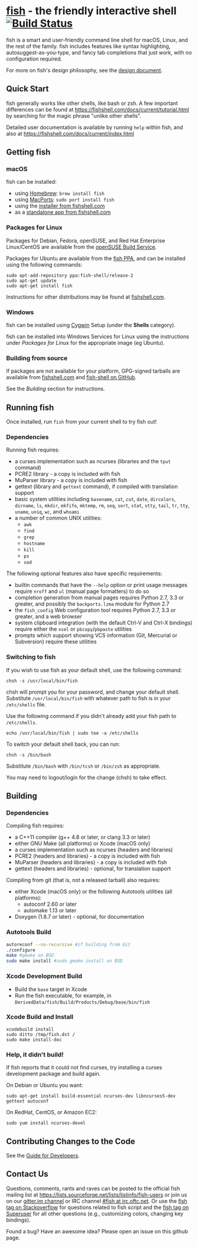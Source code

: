 [fish](https://fishshell.com/) - the friendly interactive shell [![Build Status](https://travis-ci.org/fish-shell/fish-shell.svg?branch=master)](https://travis-ci.org/fish-shell/fish-shell)
================================================

fish is a smart and user-friendly command line shell for macOS, Linux, and the rest of the family.
fish includes features like syntax highlighting, autosuggest-as-you-type, and fancy tab completions
that just work, with no configuration required.

For more on fish's design philosophy, see the [design document](https://fishshell.com/docs/current/design.html).

## Quick Start

fish generally works like other shells, like bash or zsh. A few important differences can be found at <https://fishshell.com/docs/current/tutorial.html> by searching for the magic phrase "unlike other shells".

Detailed user documentation is available by running `help` within fish, and also at <https://fishshell.com/docs/current/index.html>

## Getting fish

### macOS

fish can be installed:

* using [Homebrew](http://brew.sh/): `brew install fish`
* using [MacPorts](https://www.macports.org/): `sudo port install fish`
* using the [installer from fishshell.com](https://fishshell.com/)
* as a [standalone app from fishshell.com](https://fishshell.com/)

### Packages for Linux

Packages for Debian, Fedora, openSUSE, and Red Hat Enterprise Linux/CentOS are available from the
[openSUSE Build
Service](https://software.opensuse.org/download.html?project=shells%3Afish%3Arelease%3A2&package=fish).

Packages for Ubuntu are available from the [fish
PPA](https://launchpad.net/~fish-shell/+archive/ubuntu/release-2), and can be installed using the
following commands:

```
sudo apt-add-repository ppa:fish-shell/release-2
sudo apt-get update
sudo apt-get install fish
```

Instructions for other distributions may be found at [fishshell.com](https://fishshell.com).

### Windows

fish can be installed using [Cygwin](https://cygwin.com/) Setup (under the **Shells** category).

fish can be installed into Windows Services for Linux using the instructions under *Packages for
Linux* for the appropriate image (eg Ubuntu).

### Building from source

If packages are not available for your platform, GPG-signed tarballs are available from
[fishshell.com](https://fishshell.com/) and [fish-shell on
GitHub](https://github.com/fish-shell/fish-shell/releases).

See the *Building* section for instructions.

## Running fish

Once installed, run `fish` from your current shell to try fish out!

### Dependencies

Running fish requires:

* a curses implementation such as ncurses (libraries and the `tput` command)
* PCRE2 library - a copy is included with fish
* MuParser library - a copy is included with fish
* gettext (library and `gettext` command), if compiled with translation support
* basic system utilities including `basename`, `cat`, `cut`, `date`, `dircolors`, `dirname`, `ls`,
  `mkdir`, `mkfifo`, `mktemp`, `rm`, `seq`, `sort`, `stat`, `stty`, `tail`, `tr`, `tty`, `uname`,
  `uniq`, `wc`, and `whoami`
* a number of common UNIX utilities:
    * `awk`
    * `find`
    * `grep`
    * `hostname`
    * `kill`
    * `ps`
    * `sed`

The following optional features also have specific requirements:

* builtin commands that have the `--help` option or print usage messages require `nroff` and
  `ul` (manual page formatters) to do so
* completion generation from manual pages requires Python 2.7, 3.3 or greater, and possibly the
  `backports.lzma` module for Python 2.7
* the `fish_config` Web configuration tool requires Python 2.7, 3.3 or greater, and a web browser
* system clipboard integration (with the default Ctrl-V and Ctrl-X bindings) require either the
  `xsel` or `pbcopy`/`pbpaste` utilities
* prompts which support showing VCS information (Git, Mercurial or Subversion) require these
  utilities

### Switching to fish

If you wish to use fish as your default shell, use the following command:

	chsh -s /usr/local/bin/fish

chsh will prompt you for your password, and change your default shell. Substitute `/usr/local/bin/fish` with whatever path to fish is in your `/etc/shells` file.

Use the following command if you didn't already add your fish path to `/etc/shells`.

    echo /usr/local/bin/fish | sudo tee -a /etc/shells

To switch your default shell back, you can run:

	chsh -s /bin/bash

Substitute `/bin/bash` with `/bin/tcsh` or `/bin/zsh` as appropriate.

You may need to logout/login for the change (chsh) to take effect.

## Building

### Dependencies

Compiling fish requires:

* a C++11 compiler (g++ 4.8 or later, or clang 3.3 or later)
* either GNU Make (all platforms) or Xcode (macOS only)
* a curses implementation such as ncurses (headers and libraries)
* PCRE2 (headers and libraries) - a copy is included with fish
* MuParser (headers and libraries) - a copy is included with fish
* gettext (headers and libraries) - optional, for translation support

Compiling from git (that is, not a released tarball) also requires:

* either Xcode (macOS only) or the following Autotools utilities (all platforms):
    * autoconf 2.60 or later
    * automake 1.13 or later
* Doxygen (1.8.7 or later) - optional, for documentation

### Autotools Build

```bash
autoreconf --no-recursive #if building from Git
./configure
make #gmake on BSD
sudo make install #sudo gmake install on BSD
```

### Xcode Development Build

* Build the `base` target in Xcode
* Run the fish executable, for example, in `DerivedData/fish/Build/Products/Debug/base/bin/fish`

### Xcode Build and Install

    xcodebuild install
    sudo ditto /tmp/fish.dst /
    sudo make install-doc

### Help, it didn't build!

If fish reports that it could not find curses, try installing a curses development package and build again.

On Debian or Ubuntu you want:

    sudo apt-get install build-essential ncurses-dev libncurses5-dev gettext autoconf

On RedHat, CentOS, or Amazon EC2:

    sudo yum install ncurses-devel

## Contributing Changes to the Code

See the [Guide for Developers](CONTRIBUTING.md).

## Contact Us

Questions, comments, rants and raves can be posted to the official fish mailing list at <https://lists.sourceforge.net/lists/listinfo/fish-users> or join us on our [gitter.im channel](https://gitter.im/fish-shell/fish-shell) or IRC channel [#fish at irc.oftc.net](https://webchat.oftc.net/?channels=fish). Or use the [fish tag on Stackoverflow](https://stackoverflow.com/questions/tagged/fish) for questions related to fish script and the [fish tag on Superuser](https://superuser.com/questions/tagged/fish) for all other questions (e.g., customizing colors, changing key bindings).

Found a bug? Have an awesome idea? Please open an issue on this github page.
